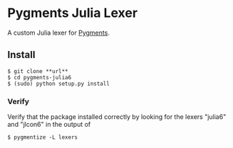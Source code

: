 # Pygments Julia Lexer

A custom Julia lexer for [Pygments](http://pygments.org/).

## Install

    $ git clone **url**
    $ cd pygments-julia6
    $ (sudo) python setup.py install

### Verify

Verify that the package installed correctly by looking for the lexers "julia6" and "jlcon6" in the output of

    $ pygmentize -L lexers

